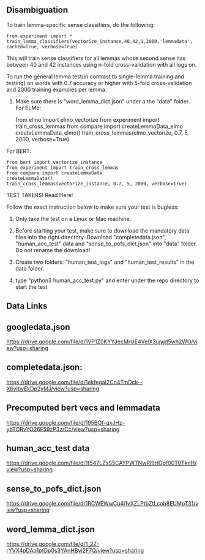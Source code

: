 Disambiguation
--------------

To train lemma-specific sense classifiers, do the following:

    from experiment import *
    train_lemma_classifiers(vectorize_instance,40,42,1,2000,'lemmadata', cached=True, verbose=True)    
    
This will train sense classifiers for all lemmas whose second sense has
between 40 and 42 instances using n-fold cross-validation with all logs on.

To run the general lemma test(in contrast to single-lemma training and testing) on words with 0.7 accuracy or higher with 5-fold cross-validation and 2000 training examples per lemma:
1. Make sure there is "word_lemma_dict.json" under a the "data" folder.
For ELMo:
    	
	from elmo import elmo_vectorize
	from experiment import train_cross_lemmas
	from compare import createLemmaData_elmo
	createLemmaData_elmo()
	train_cross_lemmas(elmo_vectorize, 0.7, 5, 2000, verbose=True)
    
For BERT:

	from bert import vectorize_instance
	from experiment import train_cross_lemmas
	from compare import createLemmaData
	createLemmaData()
	train_cross_lemmas(vectorize_instance, 0.7, 5, 2000, verbose=True)

TEST TAKERS! Read Here!

Follow the exact instruction below to make sure your test is bugless:

1. Only take the test on a Linux or Mac machine.

2. Before starting your test, make sure to download the mandatory data files into the right directory. Download "completedata.json", "human_acc_test" data and "sense_to_pofs_dict.json" into "data" folder. Do not rename the download!

3. Create two folders: "human_test_logs" and "human_test_results" in the data folder.

4. type "python3 human_acc_test.py" and enter under the repo directory to start the test


     
    
Data Links
----------
## googledata.json
https://drive.google.com/file/d/1VP1Z0KYYJecMrUE4VelX3ujyjd5wh2WO/view?usp=sharing

## completedata.json:
https://drive.google.com/file/d/1ekfegaI2Cn4TmDck--X6vIbvEkDp2yMJ/view?usp=sharing

## Precomputed bert vecs and lemmadata
https://drive.google.com/file/d/195BOf-qxJHz-ybTORvYO26F59zP3zrCc/view?usp=sharing

## human_acc_test data
https://drive.google.com/file/d/1f547LZsS5CAYPWTNwRl9HGpf00T0TknH/view?usp=sharing

## sense_to_pofs_dict.json
https://drive.google.com/file/d/1RCWEWwCu4i1vXZLPtbZtLcoh8EUMpT31/view?usp=sharing

## word_lemma_dict.json
https://drive.google.com/file/d/1_2Z-rYVX4pDAp1pfDp0s3YAnHBvi2F7Q/view?usp=sharing

